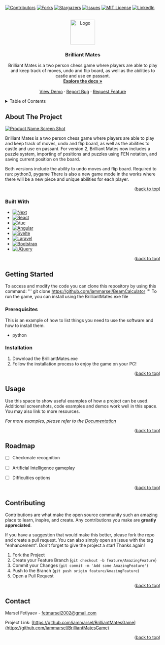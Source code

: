 
<a name="readme-top"></a>



[![Contributors][contributors-shield]][contributors-url]
[![Forks][forks-shield]][forks-url]
[![Stargazers][stars-shield]][stars-url]
[![Issues][issues-shield]][issues-url]
[![MIT License][license-shield]][license-url]
[![LinkedIn][linkedin-shield]][linkedin-url]



<!-- PROJECT LOGO -->
<br />
<div align="center">
  <a href="https://github.com/iammarsel/BrilliantMatesGame">
    <img src="images/logo.png" alt="Logo" width="80" height="80">
  </a>

<h3 align="center">Brilliant Mates</h3>

  <p align="center">
    Brilliant Mates is a two person chess game where players are able to play and keep track of moves, undo and flip board, as well as the abilities to castle and use en passant.
    <br />
    <a href="https://github.com/iammarsel/BrilliantMatesGame"><strong>Explore the docs »</strong></a>
    <br />
    <br />
    <a href="https://github.com/iammarsel/BrilliantMatesGame">View Demo</a>
    ·
    <a href="https://github.com/iammarsel/BrilliantMatesGame/issues">Report Bug</a>
    ·
    <a href="https://github.com/iammarsel/BrilliantMatesGame/issues">Request Feature</a>
  </p>
</div>



<!-- TABLE OF CONTENTS -->
<details>
  <summary>Table of Contents</summary>
  <ol>
    <li>
      <a href="#about-the-project">About The Project</a>
      <ul>
        <li><a href="#built-with">Built With</a></li>
      </ul>
    </li>
    <li>
      <a href="#getting-started">Getting Started</a>
      <ul>
        <li><a href="#prerequisites">Prerequisites</a></li>
        <li><a href="#installation">Installation</a></li>
      </ul>
    </li>
    <li><a href="#usage">Usage</a></li>
    <li><a href="#roadmap">Roadmap</a></li>
    <li><a href="#contributing">Contributing</a></li>
    <li><a href="#license">License</a></li>
    <li><a href="#contact">Contact</a></li>
    <li><a href="#acknowledgments">Acknowledgments</a></li>
  </ol>
</details>



<!-- ABOUT THE PROJECT -->
## About The Project

[![Product Name Screen Shot][product-screenshot]](https://example.com)

Brilliant Mates is a two person chess game where players are able to play and keep track of moves, undo and flip board, as well as the abilities to castle and use en passant.
For version 2, Brilliant Mates now includes a puzzle system, importing of positions and puzzles using FEN notation, and saving current position on the board.

Both versions include the ability to undo moves and flip board.
Required to run: python3, pygame
There is also a new game mode in the works where there will be a new piece and unique abilities for each player.

<p align="right">(<a href="#readme-top">back to top</a>)</p>



### Built With

* [![Next][Next.js]][Next-url]
* [![React][React.js]][React-url]
* [![Vue][Vue.js]][Vue-url]
* [![Angular][Angular.io]][Angular-url]
* [![Svelte][Svelte.dev]][Svelte-url]
* [![Laravel][Laravel.com]][Laravel-url]
* [![Bootstrap][Bootstrap.com]][Bootstrap-url]
* [![JQuery][JQuery.com]][JQuery-url]

<p align="right">(<a href="#readme-top">back to top</a>)</p>



<!-- GETTING STARTED -->
## Getting Started

To access and modify the code you can clone this repository by using this command:
'''
git clone https://github.com/iammarsel/BeamCalculator
'''
To run the game, you can install using the BrilliantMates.exe file

### Prerequisites

This is an example of how to list things you need to use the software and how to install them.
* python

### Installation

1. Download the BrilliantMates.exe
2. Follow the installation process to enjoy the game on your PC!


<p align="right">(<a href="#readme-top">back to top</a>)</p>



<!-- USAGE EXAMPLES -->
## Usage

Use this space to show useful examples of how a project can be used. Additional screenshots, code examples and demos work well in this space. You may also link to more resources.

_For more examples, please refer to the [Documentation](https://example.com)_

<p align="right">(<a href="#readme-top">back to top</a>)</p>



<!-- ROADMAP -->
## Roadmap

- [ ] Checkmate recognition
- [ ] Artificial Intelligence gameplay
- [ ] Difficulties options


<p align="right">(<a href="#readme-top">back to top</a>)</p>



<!-- CONTRIBUTING -->
## Contributing

Contributions are what make the open source community such an amazing place to learn, inspire, and create. Any contributions you make are **greatly appreciated**.

If you have a suggestion that would make this better, please fork the repo and create a pull request. You can also simply open an issue with the tag "enhancement".
Don't forget to give the project a star! Thanks again!

1. Fork the Project
2. Create your Feature Branch (`git checkout -b feature/AmazingFeature`)
3. Commit your Changes (`git commit -m 'Add some AmazingFeature'`)
4. Push to the Branch (`git push origin feature/AmazingFeature`)
5. Open a Pull Request

<p align="right">(<a href="#readme-top">back to top</a>)</p>



<!-- LICENSE -->

<!-- CONTACT -->
## Contact

Marsel Fetlyaev - fetmarsel2002@gmail.com

Project Link: [https://github.com/iammarsel/BrilliantMatesGame](https://github.com/iammarsel/BrilliantMatesGame)

<p align="right">(<a href="#readme-top">back to top</a>)</p>





<!-- MARKDOWN LINKS & IMAGES -->
<!-- https://www.markdownguide.org/basic-syntax/#reference-style-links -->
[contributors-shield]: https://img.shields.io/github/contributors/iammarsel/BrilliantMatesGame.svg?style=for-the-badge
[contributors-url]: https://github.com/iammarsel/BrilliantMatesGame/graphs/contributors
[forks-shield]: https://img.shields.io/github/forks/iammarsel/BrilliantMatesGame.svg?style=for-the-badge
[forks-url]: https://github.com/iammarsel/BrilliantMatesGame/network/members
[stars-shield]: https://img.shields.io/github/stars/iammarsel/BrilliantMatesGame.svg?style=for-the-badge
[stars-url]: https://github.com/iammarsel/BrilliantMatesGame/stargazers
[issues-shield]: https://img.shields.io/github/issues/iammarsel/BrilliantMatesGame.svg?style=for-the-badge
[issues-url]: https://github.com/iammarsel/BrilliantMatesGame/issues
[license-shield]: https://img.shields.io/github/license/iammarsel/BrilliantMatesGame.svg?style=for-the-badge
[license-url]: https://github.com/iammarsel/BrilliantMatesGame/blob/master/LICENSE.txt
[linkedin-shield]: https://img.shields.io/badge/-LinkedIn-black.svg?style=for-the-badge&logo=linkedin&colorB=555
[linkedin-url]: https://linkedin.com/in/marsel-fetlyaev
[product-screenshot]: images/screenshot.png
[Next.js]: https://img.shields.io/badge/next.js-000000?style=for-the-badge&logo=nextdotjs&logoColor=white
[Next-url]: https://nextjs.org/
[React.js]: https://img.shields.io/badge/React-20232A?style=for-the-badge&logo=react&logoColor=61DAFB
[React-url]: https://reactjs.org/
[Vue.js]: https://img.shields.io/badge/Vue.js-35495E?style=for-the-badge&logo=vuedotjs&logoColor=4FC08D
[Vue-url]: https://vuejs.org/
[Angular.io]: https://img.shields.io/badge/Angular-DD0031?style=for-the-badge&logo=angular&logoColor=white
[Angular-url]: https://angular.io/
[Svelte.dev]: https://img.shields.io/badge/Svelte-4A4A55?style=for-the-badge&logo=svelte&logoColor=FF3E00
[Svelte-url]: https://svelte.dev/
[Laravel.com]: https://img.shields.io/badge/Laravel-FF2D20?style=for-the-badge&logo=laravel&logoColor=white
[Laravel-url]: https://laravel.com
[Bootstrap.com]: https://img.shields.io/badge/Bootstrap-563D7C?style=for-the-badge&logo=bootstrap&logoColor=white
[Bootstrap-url]: https://getbootstrap.com
[JQuery.com]: https://img.shields.io/badge/jQuery-0769AD?style=for-the-badge&logo=jquery&logoColor=white
[JQuery-url]: https://jquery.com 
